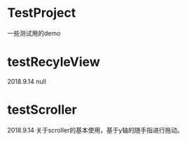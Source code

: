 # TestProject
一些测试用的demo

# testRecyleView
2018.9.14 null

# testScroller
2018.9.14 关于scroller的基本使用，基于y轴的随手指进行拖动。
